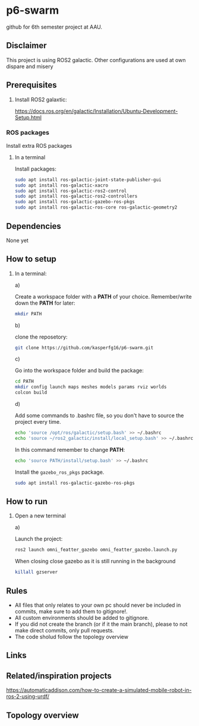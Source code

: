 # p6-swarm

github for 6th semester project at AAU.

## Disclaimer

This project is using ROS2 galactic. Other configurations are used at own dispare and misery

## Prerequisites

1.
    Install ROS2 galaxtic:

    <https://docs.ros.org/en/galactic/Installation/Ubuntu-Development-Setup.html>

### ROS packages

Install extra ROS packages

1. In a terminal

    Install packages:

    ``` bash
    sudo apt install ros-galactic-joint-state-publisher-gui
    sudo apt install ros-galactic-xacro
    sudo apt install ros-galactic-ros2-control
    sudo apt install ros-galactic-ros2-controllers
    sudo apt install ros-galactic-gazebo-ros-pkgs
    sudo apt install ros-galactic-ros-core ros-galactic-geometry2
    ```

## Dependencies

None yet

## How to setup

1. In a terminal:

    a)

    Create a workspace folder with a **PATH** of your choice. Remember/write down the **PATH** for later:

    ``` bash
    mkdir PATH
    ```

    b)

    clone the reposetory:

    ``` bash
    git clone https://github.com/kasperfg16/p6-swarm.git
    ```

    c)

    Go into the workspace folder and build the package:

    ``` bash
    cd PATH
    mkdir config launch maps meshes models params rviz worlds
    colcon build
    ```

    d)

    Add some commands to .bashrc file, so you don't have to source the project every time.

    ``` bash
    echo 'source /opt/ros/galactic/setup.bash' >> ~/.bashrc
    echo 'source ~/ros2_galactic/install/local_setup.bash' >> ~/.bashrc
    ```

    In this command remember to change **PATH**:

    ``` bash
    echo 'source PATH/install/setup.bash' >> ~/.bashrc
    ```

    Install the `gazebo_ros_pkgs` package.

    ``` bash
    sudo apt install ros-galactic-gazebo-ros-pkgs
    ```

## How to run

1. Open a new terminal

    a)

    Launch the project:

    ``` bash
    ros2 launch omni_featter_gazebo omni_featter_gazebo.launch.py
    ```

    When closing close gazebo as it is still running in the background

    ``` bash
    killall gzserver
    ```

## Rules

* All files that only relates to your own pc should never be included in commits, make sure to add them to gitignore!.
* All custom environments should be added to gitignore.
* If you did not create the branch (or if it the main branch), please to not make direct commits, only pull requests.
* The code sholud follow the topolegy overview

## Links

## Related/inspiration projects

<https://automaticaddison.com/how-to-create-a-simulated-mobile-robot-in-ros-2-using-urdf/>

## Topology overview
